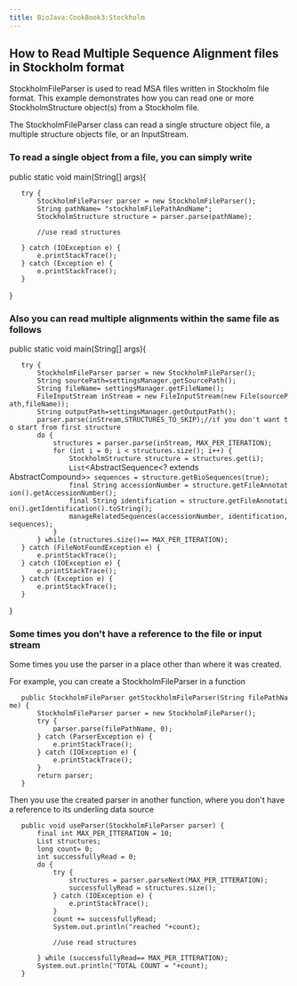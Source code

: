 ```yaml
---
title: BioJava:CookBook3:Stockholm
---
```


How to Read Multiple Sequence Alignment files in Stockholm format
-----------------------------------------------------------------

StockholmFileParser is used to read MSA files written in Stockholm file
format. This example demonstrates how you can read one or more
StockholmStructure object(s) from a Stockholm file.

The StockholmFileParser class can read a single structure object file, a
multiple structure objects file, or an InputStream.

### To read a single object from a file, you can simply write

<java> public static void main(String[] args){

`   try {`  
`       StockholmFileParser parser = new StockholmFileParser();`  
`       String pathName= "stockholmFilePathAndName";`  
`       StockholmStructure structure = parser.parse(pathName);`  
`           `  
`       //use read structures`  
`           `  
`   } catch (IOException e) {`  
`       e.printStackTrace();`  
`   } catch (Exception e) {`  
`       e.printStackTrace();`  
`   }`

} </java>

### Also you can read multiple alignments within the same file as follows

<java> public static void main(String[] args){

`   try {`  
`       StockholmFileParser parser = new StockholmFileParser();`  
`       String sourcePath=settingsManager.getSourcePath();`  
`       String fileName= settingsManager.getFileName();`  
`       FileInputStream inStream = new FileInputStream(new File(sourcePath,fileName));`  
`       String outputPath=settingsManager.getOutputPath();`  
`       parser.parse(inStream,STRUCTURES_TO_SKIP);//if you don't want to start from first structure`  
`       do {`  
`           structures = parser.parse(inStream, MAX_PER_ITERATION);`  
`           for (int i = 0; i < structures.size(); i++) {`  
`               StockholmStructure structure = structures.get(i);`  
`               List`<AbstractSequence<? extends AbstractCompound>`> sequences = structure.getBioSequences(true);`  
`               final String accessionNumber = structure.getFileAnnotation().getAccessionNumber();`  
`               final String identification = structure.getFileAnnotation().getIdentification().toString();`  
`               manageRelatedSequences(accessionNumber, identification,sequences);`  
`           }`  
`       } while (structures.size()== MAX_PER_ITERATION);`  
`   } catch (FileNotFoundException e) {`  
`       e.printStackTrace();`  
`   } catch (IOException e) {`  
`       e.printStackTrace();`  
`   } catch (Exception e) {`  
`       e.printStackTrace();`  
`   }`

} </java>

### Some times you don't have a reference to the file or input stream

Some times you use the parser in a place other than where it was
created.

For example, you can create a StockholmFileParser in a function <java>

`   public StockholmFileParser getStockholmFileParser(String filePathName) {`  
`       StockholmFileParser parser = new StockholmFileParser();`  
`       try {`  
`           parser.parse(filePathName, 0);`  
`       } catch (ParserException e) {`  
`           e.printStackTrace();`  
`       } catch (IOException e) {`  
`           e.printStackTrace();`  
`       }`  
`       return parser;`  
`   }`

</java>

Then you use the created parser in another function, where you don't
have a reference to its underling data source <java>

`   public void useParser(StockholmFileParser parser) {`  
`       final int MAX_PER_ITTERATION = 10;`  
`       List`<StockholmStructure>` structures;`  
`       long count= 0;`  
`       int successfullyRead = 0;`  
`       do {`  
`           try {`  
`               structures = parser.parseNext(MAX_PER_ITTERATION);`  
`               successfullyRead = structures.size();`  
`           } catch (IOException e) {`  
`               e.printStackTrace();`  
`           }`  
`           count += successfullyRead;`  
`           System.out.println("reached "+count);`  
`           `  
`           //use read structures`  
`           `  
`       } while (successfullyRead== MAX_PER_ITTERATION);`  
`       System.out.println("TOTAL COUNT = "+count);`  
`   }`

</java>
